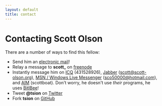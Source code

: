 ```yaml
---
layout: default
title: contact
---
```


# Contacting Scott Olson

There are a number of ways to find this fellow:

* Send him an [electronic mail][email]!
* Relay a message to **scott_** on [freenode][freenode]
* Instantly message him on [ICQ][icq] (431528926), [Jabber][jabber] (scott@scott-olson.org), [MSN / Windows Live Messenger][msn] (sco50000@hotmail.com), and [AIM][aim] (scottboat). Don't worry, he doesn't use *their* programs, he uses [BitlBee][bitlbee]!
* Tweet **@tsion** on [Twitter][twitter]
* Fork **tsion** on [GitHub][github]

[email]:    mailto:scott@scott-olson.org
[freenode]: irc://irc.freenode.net
[icq]:      http://www.icq.com/
[jabber]:   http://www.jabber.com/
[msn]:      http://download.live.com/messenger
[aim]:      http://dashboard.aim.com/aim
[bitlbee]:  http://www.bitlbee.org/
[twitter]:  http://twitter.com/tsion
[github]:   http://github.com/tsion
